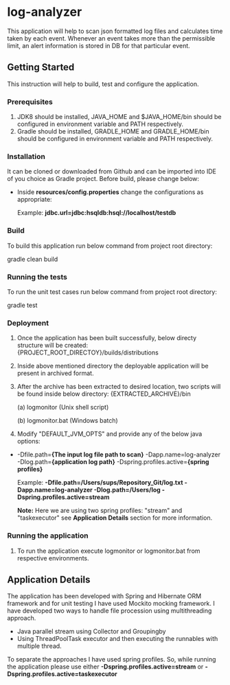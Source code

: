 # log-analyzer
This application will help to scan json formatted log files and calculates time taken by each event.
Whenever an event takes more than the permissible limit, an alert information is stored in DB for that particular event.   

## Getting Started
This instruction will help to build, test and configure the application. 

### Prerequisites
1. JDK8 should be installed, JAVA_HOME and $JAVA_HOME/bin should be configured in environment variable and PATH respectively.
2. Gradle should be installed, GRADLE_HOME and GRADLE_HOME/bin should be configured in environment variable and PATH respectively.

### Installation
It can be cloned or downloaded from Github and can be imported into IDE of you choice as Gradle project.
Before build, please change below:
- Inside **resources/config.properties** change the configurations as appropriate:

    Example: **jdbc.url=jdbc:hsqldb:hsql://localhost/testdb**

### Build
To build this application run below command from project root directory:

gradle clean build

### Running the tests
To run the unit test cases run below command from project root directory:

gradle test

### Deployment
1. Once the application has been built successfully, below directy structure will be created:
{PROJECT_ROOT_DIRECTOY}/builds/distributions
2. Inside above mentioned directory the deployable application will be present in archived format.
3. After the archive has been extracted to desired location, two scripts will be found inside below directory:
{EXTRACTED_ARCHIVE}/bin

    (a) logmonitor (Unix shell script)
    
    (b) logmonitor.bat (Windows batch)
4. Modify "DEFAULT_JVM_OPTS" and provide any of the below java options:
- -Dfile.path=**{The input log file path to scan}** -Dapp.name=log-analyzer -Dlog.path=**{application log path}** -Dspring.profiles.active=**{spring profiles}**

    Example: **-Dfile.path=/Users/sups/Repository_Git/log.txt -Dapp.name=log-analyzer -Dlog.path=/Users/log -Dspring.profiles.active=stream**
    
    **Note:** Here we are using two spring profiles: "stream" and "taskexecutor" see **Application Details** section for more information.
    

 

### Running the application
1. To run the application execute logmonitor or logmonitor.bat from respective environments.

## Application Details
The application has been developed with Spring and Hibernate ORM framework and for unit testing I have used Mockito mocking framework.
I have developed two ways to handle file procession using multithreading approach.
- Java parallel stream using Collector and Groupingby
- Using ThreadPoolTask executor and then executing the runnables with multiple thread.

To separate the approaches I have used spring profiles.
So, while running the application please use either **-Dspring.profiles.active=stream** or **-Dspring.profiles.active=taskexecutor**  